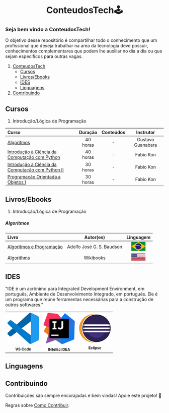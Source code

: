 <p align="center">
<h1 align="center">ConteudosTech🕹</h1>
<p align="center">

### Seja bem vindo a ConteudosTech!

O objetivo desse repositório é compartilhar todo o conhecimento que um profissional que deseja trabalhar na area da tecnologia deve possuir, conhecimentos complementares que podem lhe auxiliar no dia a dia ou que sejam especificos para outras vagas.

1. [ConteudosTech](https://github.com/thundercowboy/ConteudosTech#ConteudosTech)
    - [Cursos](https://github.com/thundercowboy/ConteudosTech#Cursos)
    - [Livros/Ebooks](https://github.com/thundercowboy/ConteudosTech#Livros/Ebooks)
    - [IDES](https://github.com/thundercowboy/ConteudosTech#IDES)
    - [Linguagens](https://github.com/thundercowboy/ConteudosTech#linguagens)
1. [Contribuindo](https://github.com/thundercowboy/ConteudosTech#Contribuindo)

## Cursos
    
    
1.  Introdução/Lógica de Programação
    
Curso | Duração | Conteúdos | Instrutor |
:---- | :----: | :----: | :----:
[Algoritmos](https://www.cursoemvideo.com/curso/curso-de-algoritmo/) | 40 horas | - | Gustavo Guanabara |
[Introdução à Ciência da Computação com Python](https://www.coursera.org/learn/ciencia-computacao-python-conceitos) | 40 horas | - | Fabio Kon |
[Introdução à Ciência da Computação com Python II](https://pt.coursera.org/learn/ciencia-computacao-python-conceitos-2) | 30 horas | - | Fabio Kon |
[Programação Orientada a Objetos I](https://pt.coursera.org/learn/lab-poo-parte-1) | 30 horas | - | Fabio Kon |


## Livros/Ebooks
    
1. Introdução/Lógica de Programação
    
##### Algoritmos
    
Livro | Autor(es) | Linguagem
:---- | :----: | :----: |
[Algoritmos e Programação](https://www.ifmg.edu.br/ceadop3/apostilas/algoritmos-e-programacao) | Adolfo José G. S. Baudson | <img src="bandeiras/br.jpg" width=45px> |
[Algorithms](https://en.wikibooks.org/wiki/Algorithms) | Wikibooks | <img src="bandeiras/eua.png" width=45px> |
    
## IDES

"IDE é um acrônimo para Integrated Development Environment, em português, Ambiente de Desenvolvimento Integrado, em português. Ele é um programa que reúne ferramentas necessárias para a construção de outros softwares."

<table>
  <tr>
    <td align="center"><a href="https://code.visualstudio.com/"><img src="ides/vscode.png" width="100px;" alt=""/><br /><sub><b>VS Code</b></sub></a><br /></td>
    <td align="center"><a href="https://www.jetbrains.com/idea/"><img src="ides/INtelliJ IDEA.png" width="100px;" alt=""/><br /><sub><b>INtelliJ IDEA</b></sub></a><br /></td>
    <td align="center"><a href="https://eclipseide.org/"><img src="ides/Eclipse.png" width="100px;" alt=""/><br /><sub><b>Eclipse</b></sub></a><br /></td>
  </tr>
</table>

## Linguagens

## Contribuindo
    
Contribuições são sempre encorajadas e bem vindas! Apoie este projeto! 🚀

Regras sobre [Como Contribuir](https://github.com/thundercowboy/ConteudosTech/blob/main/contribuindo.md).
